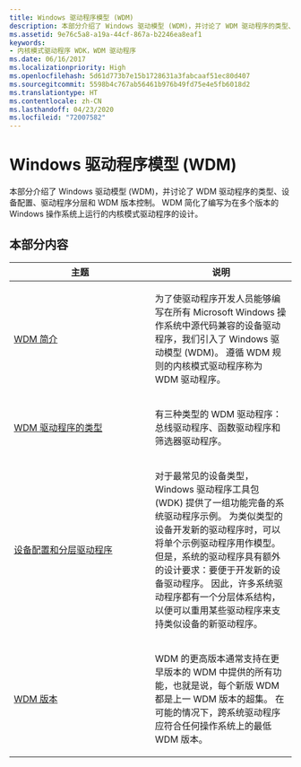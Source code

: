 ```yaml
---
title: Windows 驱动程序模型 (WDM)
description: 本部分介绍了 Windows 驱动模型 (WDM)，并讨论了 WDM 驱动程序的类型、设备配置、驱动程序分层和 WDM 版本控制。
ms.assetid: 9e76c5a8-a19a-44cf-867a-b2246ea8eaf1
keywords:
- 内核模式驱动程序 WDK，WDM 驱动程序
ms.date: 06/16/2017
ms.localizationpriority: High
ms.openlocfilehash: 5d61d773b7e15b1728631a3fabcaaf51ec80d407
ms.sourcegitcommit: 5598b4c767ab56461b976b49fd75e4e5fb6018d2
ms.translationtype: HT
ms.contentlocale: zh-CN
ms.lasthandoff: 04/23/2020
ms.locfileid: "72007582"
---
```

# <a name="windows-driver-model-wdm"></a>Windows 驱动程序模型 (WDM)


本部分介绍了 Windows 驱动模型  (WDM)，并讨论了 WDM 驱动程序的类型、设备配置、驱动程序分层和 WDM 版本控制。 WDM 简化了编写为在多个版本的 Windows 操作系统上运行的内核模式驱动程序的设计。




## <a name="in-this-section"></a>本部分内容


<table>
<colgroup>
<col width="50%" />
<col width="50%" />
</colgroup>
<thead>
<tr class="header">
<th>主题</th>
<th>说明</th>
</tr>
</thead>
<tbody>
<tr class="odd">
<td><p><a href="introduction-to-wdm.md" data-raw-source="[Introduction to WDM](introduction-to-wdm.md)">WDM 简介</a></p></td>
<td><p>为了使驱动程序开发人员能够编写在所有 Microsoft Windows 操作系统中源代码兼容的设备驱动程序，我们引入了 Windows 驱动模型 (WDM)。 遵循 WDM 规则的内核模式驱动程序称为 WDM 驱动程序。</p></td>
</tr>
<tr class="even">
<td><p><a href="types-of-wdm-drivers.md" data-raw-source="[Types of WDM Drivers](types-of-wdm-drivers.md)">WDM 驱动程序的类型</a></p></td>
<td><p>有三种类型的 WDM 驱动程序：总线驱动程序、函数驱动程序和筛选器驱动程序。</p></td>
</tr>
<tr class="odd">
<td><p><a href="device-configurations-and-layered-drivers.md" data-raw-source="[Device Configurations and Layered Drivers](device-configurations-and-layered-drivers.md)">设备配置和分层驱动程序</a></p></td>
<td><p>对于最常见的设备类型，Windows 驱动程序工具包 (WDK) 提供了一组功能完备的系统驱动程序示例。 为类似类型的设备开发新的驱动程序时，可以将单个示例驱动程序用作模型。 但是，系统的驱动程序具有额外的设计要求：要便于开发新的设备驱动程序。 因此，许多系统驱动程序都有一个分层体系结构，以便可以重用某些驱动程序来支持类似设备的新驱动程序。</p></td>
</tr>
<tr class="even">
<td><p><a href="wdm-versions.md" data-raw-source="[WDM Versions](wdm-versions.md)">WDM 版本</a></p></td>
<td><p>WDM 的更高版本通常支持在更早版本的 WDM 中提供的所有功能，也就是说，每个新版 WDM 都是上一 WDM 版本的超集。 在可能的情况下，跨系统驱动程序应符合任何操作系统上的最低 WDM 版本。</p></td>
</tr>
</tbody>
</table>

 

 

 




